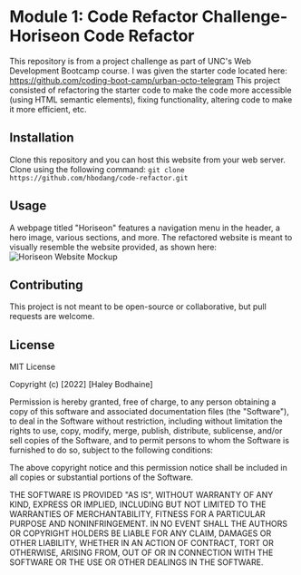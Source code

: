 # Module 1: Code Refactor Challenge- Horiseon Code Refactor
This repository is from a project challenge as part of UNC's Web Development Bootcamp course. I was given the starter code located here: https://github.com/coding-boot-camp/urban-octo-telegram This project consisted of refactoring the starter code to make the code more accessible (using HTML semantic elements), fixing functionality, altering code to make it more efficient, etc.

## Installation
Clone this repository and you can host this website from your web server. Clone using the following command:
```git clone https://github.com/hbodang/code-refactor.git```

## Usage
A webpage titled "Horiseon" features a navigation menu in the header, a hero image, various sections, and more. The refactored website is meant to visually resemble the website provided, as shown here:
![Horiseon Website Mockup](./assets/images/01-html-css-git-homework-demo.png)

## Contributing
This project is not meant to be open-source or collaborative, but pull requests are welcome.

## License
MIT License

Copyright (c) [2022] [Haley Bodhaine]

Permission is hereby granted, free of charge, to any person obtaining a copy
of this software and associated documentation files (the "Software"), to deal
in the Software without restriction, including without limitation the rights
to use, copy, modify, merge, publish, distribute, sublicense, and/or sell
copies of the Software, and to permit persons to whom the Software is
furnished to do so, subject to the following conditions:

The above copyright notice and this permission notice shall be included in all
copies or substantial portions of the Software.

THE SOFTWARE IS PROVIDED "AS IS", WITHOUT WARRANTY OF ANY KIND, EXPRESS OR
IMPLIED, INCLUDING BUT NOT LIMITED TO THE WARRANTIES OF MERCHANTABILITY,
FITNESS FOR A PARTICULAR PURPOSE AND NONINFRINGEMENT. IN NO EVENT SHALL THE
AUTHORS OR COPYRIGHT HOLDERS BE LIABLE FOR ANY CLAIM, DAMAGES OR OTHER
LIABILITY, WHETHER IN AN ACTION OF CONTRACT, TORT OR OTHERWISE, ARISING FROM,
OUT OF OR IN CONNECTION WITH THE SOFTWARE OR THE USE OR OTHER DEALINGS IN THE
SOFTWARE.